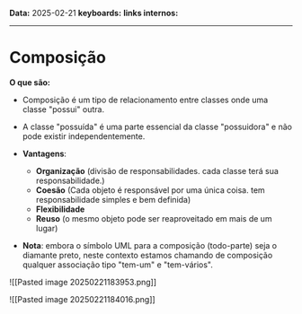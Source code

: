 
**Data:** 2025-02-21
**keyboards:** 
**links internos:** 
___

# Composição 

**O que são:**
- Composição é um tipo de relacionamento entre classes onde uma classe "possui" outra.
- A classe "possuída" é uma parte essencial da classe "possuidora" e não pode existir independentemente.


- **Vantagens**:
	- **Organização** (divisão de responsabilidades. cada classe terá sua responsabilidade.)
	- **Coesão** (Cada objeto é responsável por uma única coisa. tem responsabilidade simples e bem definida)
	- **Flexibilidade** 
	- **Reuso** (o mesmo objeto pode ser reaproveitado em mais de um lugar)


- **Nota**: embora o símbolo UML para a composição (todo-parte) seja o diamante preto, neste contexto estamos chamando de composição qualquer associação tipo "tem-um" e "tem-vários".

![[Pasted image 20250221183953.png]]


![[Pasted image 20250221184016.png]]
